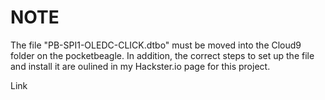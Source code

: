 # NOTE

The file "PB-SPI1-OLEDC-CLICK.dtbo" must be moved into the Cloud9 folder on the pocketbeagle. 
In addition, the correct steps to set up the file and install it are oulined in my Hackster.io page for this project.

Link
